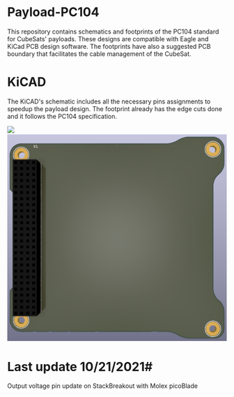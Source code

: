 # Payload-PC104 #

This repository contains schematics and footprints of the PC104 standard for CubeSats' payloads. 
These designs are compatible with Eagle and KiCad PCB design software.
The footprints have also a suggested PCB boundary that facilitates the cable management of the CubeSat.

# KiCAD #

The KiCAD's schematic includes all the necessary pins assignments to speedup the payload design. The footprint already has the edge cuts done and it follows the PC104 specification.

![](img/KiCAD_schematic.png)
![](img/KiCAD_3D_view.png)

# Last update 10/21/2021# 
Output voltage pin update on StackBreakout with Molex picoBlade
 
